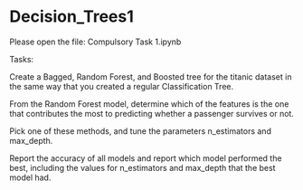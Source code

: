 # Decision_Trees1

Please open the file: Compulsory Task 1.ipynb

Tasks:

Create a Bagged, Random Forest, and Boosted tree for the titanic dataset in the same way that you created a regular Classification Tree.

From the Random Forest model, determine which of the features is the one that contributes the most to predicting whether a passenger survives or not.

Pick one of these methods, and tune the parameters n_estimators and max_depth.

Report the accuracy of all models and report which model performed the best, including the values for n_estimators and max_depth that the best model had.

